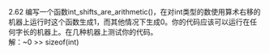 2.62 编写一个函数int_shifts_are_arithmetic()，在对int类型的数使用算术右移的机器上运行时这个函数生成1，而其他情况下生成0。你的代码应该可以运行在任何字长的机器上。在几种机器上测试你的代码。  
解：~0 >> sizeof(int)